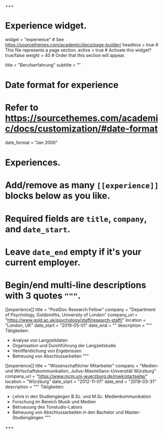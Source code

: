 +++
# Experience widget.
widget = "experience"  # See https://sourcethemes.com/academic/docs/page-builder/
headless = true  # This file represents a page section.
active = true  # Activate this widget? true/false
weight = 40  # Order that this section will appear.

title = "Berufserfahrung"
subtitle = ""

# Date format for experience
#   Refer to https://sourcethemes.com/academic/docs/customization/#date-format
date_format = "Jan 2006"

# Experiences.
#   Add/remove as many `[[experience]]` blocks below as you like.
#   Required fields are `title`, `company`, and `date_start`.
#   Leave `date_end` empty if it's your current employer.
#   Begin/end multi-line descriptions with 3 quotes `"""`.

[[experience]]
  title = "PostDoc Research Fellow"
  company = "Department of Psychology, Goldsmiths, University of London"
  company_url = "https://www.gold.ac.uk/psychology/staff/research-staff/"
  location = "London, UK"
  date_start = "2019-05-01"
  date_end = ""
  description = """
  Tätigkeiten:
  
  * Analyse von Langzeitdaten
  * Organisation und Durchführung der Langzeitstudie
  * Veröffentlichung von Ergebnissen
  * Betreuung von Abschlussarbeiten
  """

[[experience]]
  title = "Wissenschaftlicher Mitarbeiter"
  company = "Medien- und Wirtschaftskommunikation, Julius-Maximilians-Universität Würzburg"
  company_url = "https://www.mcm.uni-wuerzburg.de/mwk/startseite/"
  location = "Würzburg"
  date_start = "2012-11-01"
  date_end = "2019-03-31"
  description = """
  Tätigkeiten:
  
  * Lehre in den Studiengängen B.Sc. und M.Sc. Medienkommunikation
  * Forschung im Bereich Musik und Medien
  * Betrueuung des Tonstudio-Labors
  * Betreuung von Abschlussarbeiten in den Bachelor und Master-Studiengängen
  """

+++
